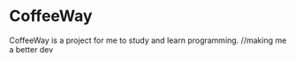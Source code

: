 # CoffeeWay
CoffeeWay is a project for me to study and learn programming.  //making me a better dev
